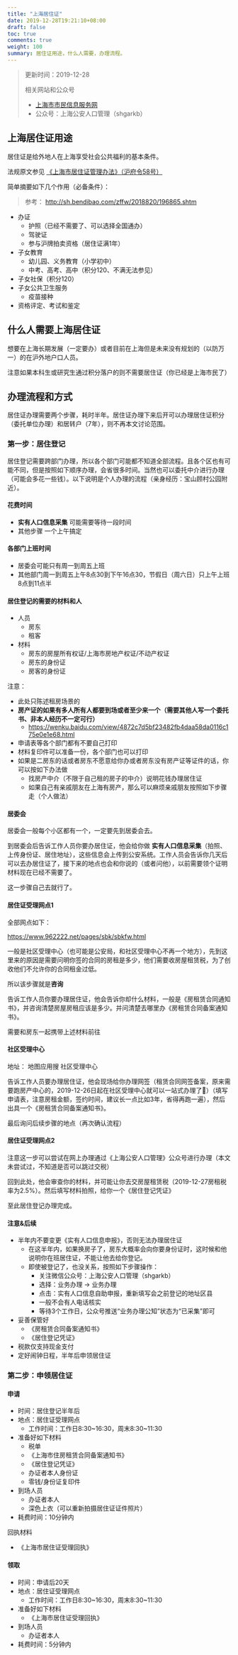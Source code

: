 ```yaml
---
title: "上海居住证"
date: 2019-12-28T19:21:10+08:00
draft: false
toc: true
comments: true
weight: 100
summary: 居住证用途，什么人需要，办理流程。
---
```


> 更新时间：2019-12-28
>
> 相关网站和公众号
> * [上海市市民信息服务网](https://www.962222.net/index.html)
> * 公众号：上海公安人口管理（shgarkb）

## 上海居住证用途

居住证是给外地人在上海享受社会公共福利的基本条件。

法规原文参见 [《上海市居住证管理办法》（沪府令58号）](http://www.shanghai.gov.cn/nw2/nw2314/nw2319/nw12344/u26aw54292.html)

简单摘要如下几个作用（必备条件）：

> 参考： http://sh.bendibao.com/zffw/2018820/196865.shtm

* 办证
    * 护照（已经不需要了、可以选择全国通办）
    * 驾驶证
    * 参与沪牌拍卖资格（居住证满1年）
* 子女教育
    * 幼儿园、义务教育（小学初中）
    * 中考、高考、高中（积分120、不满无法参见）
* 子女社保（积分120）
* 子女公共卫生服务
    * 疫苗接种
* 资格评定、考试和鉴定

## 什么人需要上海居住证

想要在上海长期发展（一定要办）或者目前在上海但是未来没有规划的（以防万一）的在沪外地户口人员。

注意如果本科生或研究生通过积分落户的则不需要居住证（你已经是上海市民了）

## 办理流程和方式

居住证办理需要两个步骤，耗时半年。居住证办理下来后开可以办理居住证积分（委托单位办理）和居转户（7年），则不再本文讨论范围。

### 第一步：居住登记

居住登记需要跨部门办理，所以各个部门可能都不知道全部流程。且各个区也有可能不同，但是按照如下顺序办理，会省很多时间。当然也可以委托中介进行办理（可能会多花一些钱）。以下说明是个人办理的流程（亲身经历：宝山顾村公园附近）。

#### 花费时间

* **实有人口信息采集** 可能需要等待一段时间
* 其他步骤 一个上午搞定

#### 各部门上班时间

* 居委会可能只有周一到周五上班
* 其他部门周一到周五上午8点30到下午16点30，节假日（周六日）只上午上班8点到11点半

#### 居住登记的需要的材料和人

* 人员
    * 房东
    * 租客
* 材料
    * 房东的房屋所有权证/上海市房地产权证/不动产权证
    * 房东的身份证
    * 房客的身份证

注意：

* 此处只陈述租房场景的
* **房产证的如果有多人所有人都要到场或者至少来一个（需要其他人写一个委托书、非本人经历不一定可行）**
    * https://wenku.baidu.com/view/4872c7d5bf23482fb4daa58da0116c175e0e1e68.html
* 申请表等各个部门都有不要自己打印
* 材料复印件可以准备一份，各个部门也可以打印
* 如果是二房东的话或者房东不愿意给你办或者房东没有房产证等证件的话，你可以按如下办法做
    * 找房产中介（不限于自己租的房子的中介）说明花钱办理居住证
    * 如果自己有亲戚朋友在上海有房产，那么可以麻烦亲戚朋友按照如下步骤走（个人做法）

#### 居委会

居委会一般每个小区都有一个，一定要先到居委会去。

到居委会后告诉工作人员你要办居住证，他会给你做 **实有人口信息采集**（拍照、上传身份证、居住地址），这些信息会上传到公安系统。工作人员会告诉你几天后可以去办居住证了，接下来的地点也会和你说的（或者问他），以前需要领个证明材料现在已经不需要了。

这一步骤自己去就行了。

#### 居住证受理网点1

全部网点如下：

https://www.962222.net/pages/sbk/sbkfw.html

一般是社区受理中心（也可能是公安局，和社区受理中心不再一个地方），先到这里来的原因是需要问明你签的合同的房租是多少，他们需要收房屋租赁税，为了创收他们不允许你的合同租金过低。

所以该步骤就是**咨询**

告诉工作人员你要办理居住证，他会告诉你却什么材料，一般是《房租赁合同通知书》，并咨询清楚房屋房租应该是多少。并问清楚去哪里办《房租赁合同备案通知书》。

需要和房东一起携带上述材料前往

#### 社区受理中心

地址： 地图应用搜 社区受理中心

告诉工作人员要办理居住证，他会现场给你办理网签（租赁合同网签备案，原来需要跑房产中心的，2019-12-26日起在社区受理中心就可以一站式办理了🎉）（填写申请表，注意房租金额，签约时间，建议长一点比如3年，省得再跑一遍），然后出具一个《房租赁合同备案通知书》。

最后询问后续步骤的地点（再次确认流程）

#### 居住证受理网点2

注意这一步可以尝试在网上办理通过《上海公安人口管理》公众号进行办理（本文未尝试过，不知道是否可以跳过交税）

回到此处，他会审查你的材料，并可能让你去交房屋租赁税（2019-12-27房租税率为2.5%）。然后填写材料拍照，给你一个《居住登记凭证》

至此居住登记办理完成。

#### **注意&后续**

* 半年内不要变更《实有人口信息申报》，否则无法办理居住证
    * 在这半年内，如果换房子了，房东大概率会向你要身份证时，这时候和他说明你在班居住证，不能让他去给你登记。
    * 即使被登记了，也没关系，按照如下步骤操作：
        * 关注微信公众号：上海公安人口管理（shgarkb）
        * 选择：业务办理 -> 业务办理
        * 点击：实有人口信息自助申报，重新填写会之前登记的地址区县
        * 一般不会有人电话核实
        * 等待3个工作日，公众号推送“业务办理公知”状态为“已采集”即可
* 妥善保管好
    * 《房租赁合同备案通知书》
    * 《居住登记凭证》
* 税款仅支持现金支付
* 定好闹钟日程，半年后申领居住证

### 第二步：申领居住证

#### 申请

* 时间：居住登记半年后
* 地点：居住证受理网点
    * 工作时间：工作日8:30~16:30，周末8:30~11:30
* 准备好如下材料
    * 税单
    * 《上海市住房租赁合同备案通知书》
    * 《居住登记凭证》
    * 办证者本人身份证
    * 零钱/身份证复印件
* 到场人员
    * 办证者本人
    * 深色上衣（可以重新拍摄居住证证件照片）
* 耗费时间：10分钟内

回执材料

* 《上海市居住证受理回执》

#### 领取

* 时间：申请后20天
* 地点：居住证受理网点
    * 工作时间：工作日8:30~16:30，周末8:30~11:30
* 准备好如下材料
    * 《上海市居住证受理回执》
* 到场人员
    * 办证者本人
* 耗费时间：5分钟内
